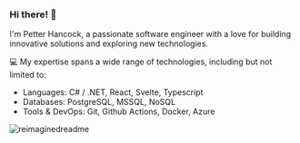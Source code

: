 ### Hi there! 🍉

I'm Petter Hancock, a passionate software engineer with a love for building innovative solutions and exploring new technologies.

💻 My expertise spans a wide range of technologies, including but not limited to:

- Languages: C# / .NET, React, Svelte, Typescript
- Databases: PostgreSQL, MSSQL, NoSQL
- Tools & DevOps: Git, Github Actions, Docker, Azure

<img src="https://myreadme.vercel.app/api/embed/pettor?panels=userstatistics,toplanguages,commitgraph" alt="reimaginedreadme" />
